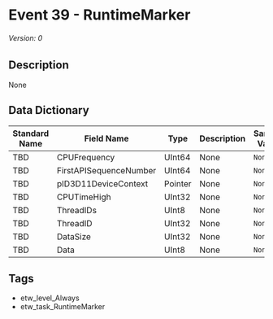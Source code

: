 # Event 39 - RuntimeMarker
###### Version: 0

## Description
None

## Data Dictionary
|Standard Name|Field Name|Type|Description|Sample Value|
|---|---|---|---|---|
|TBD|CPUFrequency|UInt64|None|`None`|
|TBD|FirstAPISequenceNumber|UInt64|None|`None`|
|TBD|pID3D11DeviceContext|Pointer|None|`None`|
|TBD|CPUTimeHigh|UInt32|None|`None`|
|TBD|ThreadIDs|UInt8|None|`None`|
|TBD|ThreadID|UInt32|None|`None`|
|TBD|DataSize|UInt32|None|`None`|
|TBD|Data|UInt8|None|`None`|

## Tags
* etw_level_Always
* etw_task_RuntimeMarker